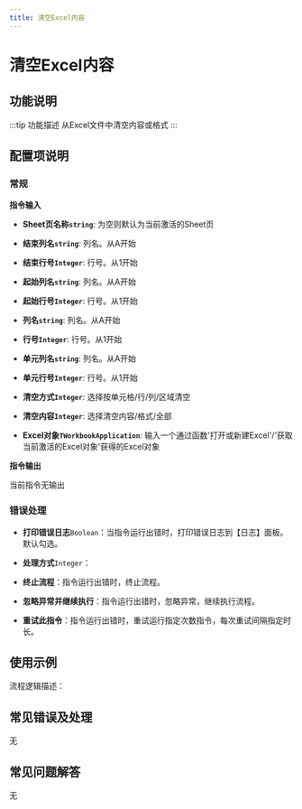 ```yaml
---
title: 清空Excel内容
---
```


# 清空Excel内容

## 功能说明

:::tip 功能描述
从Excel文件中清空内容或格式
:::

## 配置项说明

### 常规

**指令输入**

- **Sheet页名称`string`**: 为空则默认为当前激活的Sheet页

- **结束列名`string`**: 列名。从A开始

- **结束行号`Integer`**: 行号。从1开始

- **起始列名`string`**: 列名。从A开始

- **起始行号`Integer`**: 行号。从1开始

- **列名`string`**: 列名。从A开始

- **行号`Integer`**: 行号。从1开始

- **单元列名`string`**: 列名。从A开始

- **单元行号`Integer`**: 行号。从1开始

- **清空方式`Integer`**: 选择按单元格/行/列/区域清空

- **清空内容`Integer`**: 选择清空内容/格式/全部

- **Excel对象`TWorkbookApplication`**: 输入一个通过函数'打开或新建Excel'/'获取当前激活的Excel对象'获得的Excel对象


**指令输出**

当前指令无输出

### 错误处理

- **打印错误日志**`Boolean`：当指令运行出错时，打印错误日志到【日志】面板。默认勾选。

- **处理方式**`Integer`：

 - **终止流程**：指令运行出错时，终止流程。

 - **忽略异常并继续执行**：指令运行出错时，忽略异常，继续执行流程。

 - **重试此指令**：指令运行出错时，重试运行指定次数指令，每次重试间隔指定时长。

## 使用示例

流程逻辑描述：

## 常见错误及处理

无

## 常见问题解答

无

